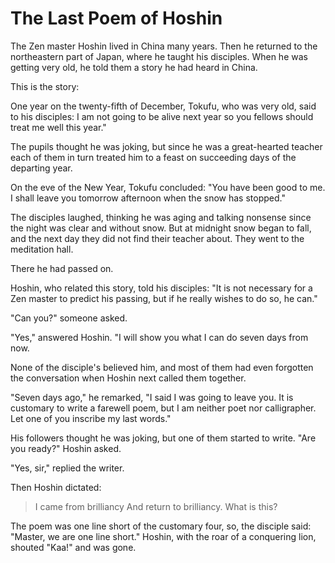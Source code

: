 # The Last Poem of Hoshin

The Zen master Hoshin lived in China many years. Then he returned to the northeastern part of Japan, where he taught his disciples. When he was getting very old, he told them a story he had heard in China.

This is the story:

One year on the twenty-fifth of December, Tokufu, who was very old, said to his disciples: I am not going to be alive next year so you fellows should treat me well this year."

The pupils thought he was joking, but since he was a great-hearted teacher each of them in turn treated him to a feast on succeeding days of the departing year.

On the eve of the New Year, Tokufu concluded: "You have been good to me. I shall leave you tomorrow afternoon when the snow has stopped."

The disciples laughed, thinking he was aging and talking nonsense since the night was clear and without snow. But at midnight snow began to fall, and the next day they did not find their teacher about. They went to the meditation hall.

There he had passed on.

Hoshin, who related this story, told his disciples: "It is not necessary for a Zen master to predict his passing, but if he really wishes to do so, he can."

"Can you?" someone asked.

"Yes," answered Hoshin. "I will show you what I can do seven days from now.

None of the disciple's believed him, and most of them had even forgotten the conversation when Hoshin next called them together.

"Seven days ago," he remarked, "I said I was going to leave you. It is customary to write a farewell poem, but I am neither poet nor calligrapher. Let one of you inscribe my last words."

His followers thought he was joking, but one of them started to write. "Are you ready?" Hoshin asked.

"Yes, sir," replied the writer.

Then Hoshin dictated:

> I came from brilliancy
> And return to brilliancy.
> What is this?

The poem was one line short of the customary four, so, the disciple said: "Master, we are one line short." Hoshin, with the roar of a conquering lion, shouted "Kaa!" and was gone.
